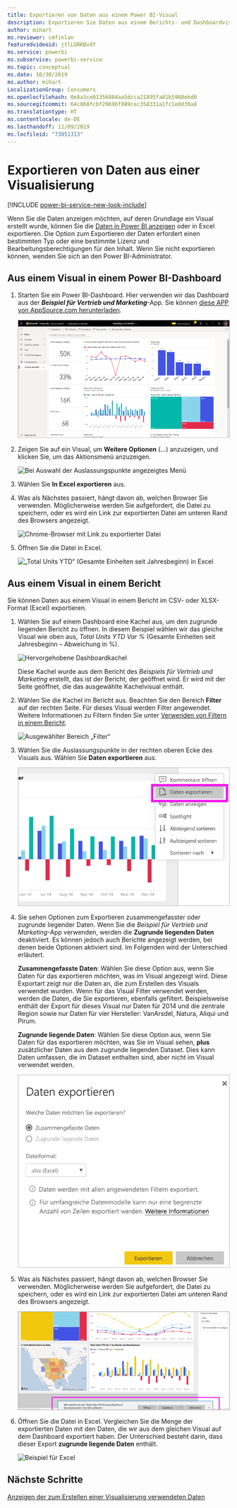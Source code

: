 ```yaml
---
title: Exportieren von Daten aus einem Power BI-Visual
description: Exportieren Sie Daten aus einem Berichts- und Dashboardvisual, und zeigen Sie sie in Excel an.
author: mihart
ms.reviewer: cmfinlan
featuredvideoid: jtlLGRKBvXY
ms.service: powerbi
ms.subservice: powerbi-service
ms.topic: conceptual
ms.date: 10/30/2019
ms.author: mihart
LocalizationGroup: Consumers
ms.openlocfilehash: 0e8a3ce01356804aa5dcca21895fa01b5908ebd0
ms.sourcegitcommit: 64c860fcbf2969bf089cec358331a1fc1e0d39a8
ms.translationtype: HT
ms.contentlocale: de-DE
ms.lasthandoff: 11/09/2019
ms.locfileid: "73851313"
---
```

# <a name="export-data-from-a-visual"></a>Exportieren von Daten aus einer Visualisierung

[!INCLUDE [power-bi-service-new-look-include](../includes/power-bi-service-new-look-include.md)]

Wenn Sie die Daten anzeigen möchten, auf deren Grundlage ein Visual erstellt wurde, können Sie die [Daten in Power BI anzeigen](end-user-show-data.md) oder in Excel exportieren. Die Option zum Exportieren der Daten erfordert einen bestimmten Typ oder eine bestimmte Lizenz und Bearbeitungsberechtigungen für den Inhalt. Wenn Sie nicht exportieren können, wenden Sie sich an den Power BI-Administrator. 

## <a name="from-a-visual-on-a-power-bi-dashboard"></a>Aus einem Visual in einem Power BI-Dashboard

1. Starten Sie ein Power BI-Dashboard. Hier verwenden wir das Dashboard aus der ***Beispiel für Vertrieb und Marketing***-App. Sie können [diese APP von AppSource.com herunterladen](https://appsource.microsoft.com/product/power-bi/microsoft-retail-analysis-sample.salesandmarketingsample-preview?flightCodes=e2b06c7a-a438-4d99-9eb6-4324ce87f282).

    ![App-Dashboard](media/end-user-export/power-bi-dashboards.png)

2. Zeigen Sie auf ein Visual, um **Weitere Optionen** (...) anzuzeigen, und klicken Sie, um das Aktionsmenü anzuzeigen.

    ![Bei Auswahl der Auslassungspunkte angezeigtes Menü](media/end-user-export/power-bi-action-menu.png)

3. Wählen Sie **In Excel exportieren** aus.

4. Was als Nächstes passiert, hängt davon ab, welchen Browser Sie verwenden. Möglicherweise werden Sie aufgefordert, die Datei zu speichern, oder es wird ein Link zur exportierten Datei am unteren Rand des Browsers angezeigt. 

    ![Chrome-Browser mit Link zu exportierter Datei](media/end-user-export/power-bi-dashboard-exports.png)

5. Öffnen Sie die Datei in Excel.  

    ![„Total Units YTD“ (Gesamte Einheiten seit Jahresbeginn) in Excel](media/end-user-export/power-bi-excel.png)


## <a name="from-a-visual-in-a-report"></a>Aus einem Visual in einem Bericht
Sie können Daten aus einem Visual in einem Bericht im CSV- oder XLSX-Format (Excel) exportieren. 

1. Wählen Sie auf einem Dashboard eine Kachel aus, um den zugrunde liegenden Bericht zu öffnen.  In diesem Beispiel wählen wir das gleiche Visual wie oben aus, *Total Units YTD Var %* (Gesamte Einheiten seit Jahresbeginn – Abweichung in %). 

    ![Hervorgehobene Dashboardkachel](media/end-user-export/power-bi-export-reports.png)

    Diese Kachel wurde aus dem Bericht des *Beispiels für Vertrieb und Marketing* erstellt, das ist der Bericht, der geöffnet wird. Er wird mit der Seite geöffnet, die das ausgewählte Kachelvisual enthält. 

2. Wählen Sie die Kachel im Bericht aus. Beachten Sie den Bereich **Filter** auf der rechten Seite. Für dieses Visual werden Filter angewendet. Weitere Informationen zu Filtern finden Sie unter [Verwenden von Filtern in einem Bericht](end-user-report-filter.md).

    ![Ausgewählter Bereich „Filter“](media/end-user-export/power-bi-export-filter.png)


3. Wählen Sie die Auslassungspunkte in der rechten oberen Ecke des Visuals aus. Wählen Sie **Daten exportieren** aus.

    ![Exportieren ausgewählter Daten aus der Dropdownliste](media/end-user-export/power-bi-export-report.png)

4. Sie sehen Optionen zum Exportieren zusammengefasster oder zugrunde liegender Daten. Wenn Sie die *Beispiel für Vertrieb und Marketing*-App verwenden, werden die **Zugrunde liegenden Daten** deaktiviert. Es können jedoch auch Berichte angezeigt werden, bei denen beide Optionen aktiviert sind. Im Folgenden wird der Unterschied erläutert.

    **Zusammengefasste Daten**: Wählen Sie diese Option aus, wenn Sie Daten für das exportieren möchten, was im Visual angezeigt wird.  Diese Exportart zeigt nur die Daten an, die zum Erstellen des Visuals verwendet wurden. Wenn für das Visual Filter verwendet werden, werden die Daten, die Sie exportieren, ebenfalls gefiltert. Beispielsweise enthält der Export für dieses Visual nur Daten für 2014 und die zentrale Region sowie nur Daten für vier Hersteller: VanArsdel, Natura, Aliqui und Pirum.
  

    **Zugrunde liegende Daten**: Wählen Sie diese Option aus, wenn Sie Daten für das exportieren möchten, was Sie im Visual sehen, **plus** zusätzlicher Daten aus dem zugrunde liegenden Dataset.  Dies kann Daten umfassen, die im Dataset enthalten sind, aber nicht im Visual verwendet werden. 

    ![Menü zur Auswahl von zugrunde liegenden oder zusammengefassten Daten](media/end-user-export/power-bi-export-option.png)

5. Was als Nächstes passiert, hängt davon ab, welchen Browser Sie verwenden. Möglicherweise werden Sie aufgefordert, die Datei zu speichern, oder es wird ein Link zur exportierten Datei am unteren Rand des Browsers angezeigt. 

    ![Anzeige der exportierten Datei im Microsoft Edge-Browser](media/end-user-export/power-bi-export-edge-browser.png)


6. Öffnen Sie die Datei in Excel. Vergleichen Sie die Menge der exportierten Daten mit den Daten, die wir aus dem gleichen Visual auf dem Dashboard exportiert haben. Der Unterschied besteht darin, dass dieser Export **zugrunde liegende Daten** enthält. 

    ![Beispiel für Excel](media/end-user-export/power-bi-underlying.png)

## <a name="next-steps"></a>Nächste Schritte

[Anzeigen der zum Erstellen einer Visualisierung verwendeten Daten](end-user-show-data.md)